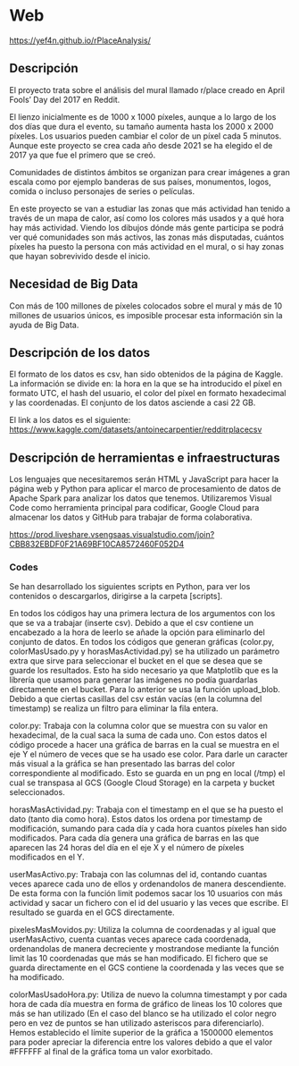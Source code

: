 
# Web
https://yef4n.github.io/rPlaceAnalysis/

## Descripción
El proyecto trata sobre el análisis del mural llamado r/place creado en April Fools’ Day del 2017 en Reddit. 

El lienzo inicialmente es de 1000 x 1000 píxeles, aunque a lo largo de los dos días que dura el evento, su tamaño aumenta hasta los 2000 x 2000 píxeles. Los usuarios pueden cambiar el color de un píxel cada 5 minutos. Aunque este proyecto se crea cada año desde 2021 se ha elegido el de 2017 ya que fue el primero que se creó.

Comunidades de distintos ámbitos se organizan para crear imágenes a gran escala como por ejemplo banderas de sus países, monumentos, logos, comida o incluso personajes de series o películas.

En este proyecto se van a estudiar las zonas que más actividad han tenido a través de un mapa de calor, así como los colores más usados y a qué hora hay más actividad. Viendo los dibujos dónde más gente participa se podrá ver qué comunidades son más activos, las zonas más disputadas, cuántos píxeles ha puesto la persona con más actividad en el mural, o si hay zonas que hayan sobrevivido desde el inicio.

## Necesidad de Big Data
Con más de 100 millones de píxeles colocados sobre el mural y más de 10 millones de usuarios únicos, es imposible procesar esta información sin la ayuda de Big Data.

## Descripción de los datos
El formato de los datos es csv, han sido obtenidos de la página de Kaggle. La información se divide en: la hora en la que se ha introducido el píxel en formato UTC, el hash del usuario, el color del píxel en formato hexadecimal y las coordenadas. El conjunto de los datos asciende a casi 22 GB.

El link a los datos es el siguiente: https://www.kaggle.com/datasets/antoinecarpentier/redditrplacecsv

## Descripción de herramientas e infraestructuras
Los lenguajes que necesitaremos serán HTML y JavaScript para hacer la página web y Python para aplicar el marco de procesamiento de datos de Apache Spark para analizar los datos que tenemos.
Utilizaremos Visual Code como herramienta principal para codificar, Google Cloud para almacenar los datos y GitHub para trabajar de forma colaborativa.

https://prod.liveshare.vsengsaas.visualstudio.com/join?CBB832EBDF0F21A69BF10CA8572460F052D4

### Codes
Se han desarrollado los siguientes scripts en Python, para ver los contenidos o descargarlos, dirigirse a la carpeta [scripts].

En todos los códigos hay una primera lectura de los argumentos con los que se va a trabajar (inserte csv). Debido a que el csv contiene un encabezado a la hora de leerlo se añade la opción para eliminarlo del conjunto de datos.
En todos los códigos que generan gráficas (color.py, colorMasUsado.py y  horasMasActividad.py) se ha utilizado un parámetro extra que sirve para seleccionar el bucket en el que se desea que se guarde los resultados. Esto ha sido necesario ya que Matplotlib que es la librería que usamos para generar las imágenes no podía guardarlas directamente en el bucket. Para lo anterior se usa la función upload_blob.
Debido a que ciertas casillas del csv están vacías (en la columna del timestamp) se realiza un filtro para eliminar la fila entera.

color.py: Trabaja con la columna color que se muestra con su valor en hexadecimal, de la cual saca la suma de cada uno. Con estos datos el código procede a hacer una gráfica de barras en la cual se muestra en el eje Y el número de veces que se ha usado ese color. Para darle un caracter más visual a la gráfica se han presentado las barras del color correspondiente al modificado. Esto se guarda en un png en local (/tmp) el cual se transpasa al GCS (Google Cloud Storage) en la carpeta y bucket seleccionados.

horasMasActividad.py: Trabaja con el timestamp en el que se ha puesto el dato (tanto dia como hora). Estos datos los ordena por timestamp de modificación, sumando para cada día y cada hora cuantos píxeles han sido modificados. Para cada día genera una gráfica de barras en las que aparecen las 24 horas del día en el eje X y el número de píxeles modificados en el Y.

userMasActivo.py: Trabaja con las columnas del id, contando cuantas veces aparece cada uno de ellos y ordenandolos de manera descendiente. De esta forma con la función limit podemos sacar los 10 usuarios con más actividad y sacar un fichero con el id del usuario y las veces que escribe. El resultado se guarda en el GCS directamente.

pixelesMasMovidos.py: Utiliza la columna de coordenadas y al igual que userMasActivo, cuenta cuantas veces aparece cada coordenada, ordenandolas de manera decreciente y mostrandose mediante la función limit las 10 coordenadas que más se han modificado. El fichero que se guarda directamente en el GCS contiene la coordenada y las veces que se ha modificado.

colorMasUsadoHora.py: Utiliza de nuevo la columna timestampt y por cada hora de cada día muestra en forma de gráfico de lineas los 10 colores que más se han utilizado (En el caso del blanco se ha utilizado el color negro pero en vez de puntos se han utilizado asteriscos para diferenciarlo). Hemos establecido el límite superior de la gráfica a 1500000 elementos para poder apreciar la diferencia entre los valores debido a que el valor #FFFFFF al final de la gráfica toma un valor exorbitado.

